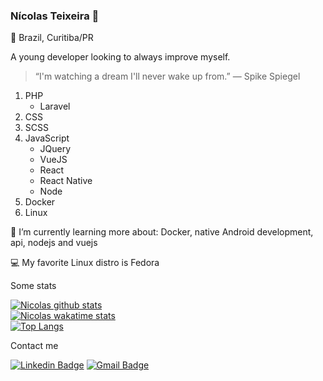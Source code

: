 ### Nícolas Teixeira :sushi:

:pushpin: Brazil, Curitiba/PR

A young developer looking to always improve myself. 

> “I'm watching a dream I'll never wake up from.”
> ― Spike Spiegel

1. PHP
      * Laravel
1. CSS
1. SCSS
1. JavaScript
      * JQuery
      * VueJS
      * React
      * React Native
      * Node
1. Docker
1. Linux

:notebook: I’m currently learning more about: Docker, native Android development, api, nodejs and vuejs

:computer: My favorite Linux distro is Fedora 

Some stats

[![Nicolas github stats](https://github-readme-stats.vercel.app/api?username=nicolasteixeira3856&theme=tokyonight&show_icons=true&count_private=true)](https://github.com/anuraghazra/github-readme-stats)\
[![Nicolas wakatime stats](https://github-readme-stats.vercel.app/api/wakatime?username=nicolasteixeira3856&theme=tokyonight)](https://github.com/anuraghazra/github-readme-stats)\
[![Top Langs](https://github-readme-stats.vercel.app/api/top-langs/?username=nicolasteixeira3856&langs_count=8&theme=tokyonight&layout=compact)](https://github.com/anuraghazra/github-readme-stats)

Contact me

[![Linkedin Badge](https://img.shields.io/badge/-Nícolas%20Teixeira-3366cc?style=flat-square&logo=Linkedin&logoColor=white&link=https://www.linkedin.com/in/nícolas-teixeira-293446124/)](https://www.linkedin.com/in/nícolas-teixeira-293446124/) 
[![Gmail Badge](https://img.shields.io/badge/-nicolasteixeira3856@outlook.com-3366cc?style=flat-square&logo=Gmail&logoColor=white&link=mailto:nicolasteixeira3856@outlook.com)](mailto:nicolasteixeira3856@outlook.com)
